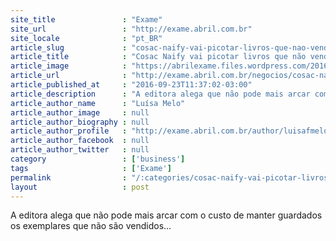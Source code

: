 ```yaml
---
site_title               : "Exame"
site_url                 : "http://exame.abril.com.br"
site_locale              : "pt_BR"
article_slug             : "cosac-naify-vai-picotar-livros-que-nao-vender-ate-dezembro"
article_title            : "Cosac Naify vai picotar livros que não vender até dezembro"
article_image            : "https://abrilexame.files.wordpress.com/2016/09/size_960_16_9_livros175.jpg?quality=70&strip=all&w=960"
article_url              : "http://exame.abril.com.br/negocios/cosac-naify-vai-picotar-livros-que-nao-vender-ate-dezembro/"
article_published_at     : "2016-09-23T11:37:02-03:00"
article_description      : "A editora alega que não pode mais arcar com o custo de manter guardados os exemplares que não são vendidos..."
article_author_name      : "Luísa Melo"
article_author_image     : null
article_author_biography : null
article_author_profile   : "http://exame.abril.com.br/author/luisafmelo/"
article_author_facebook  : null
article_author_twitter   : null
category                 : ['business']
tags                     : ['Exame']
permalink                : "/:categories/cosac-naify-vai-picotar-livros-que-nao-vender-ate-dezembro/"
layout                   : post
---
```


A editora alega que não pode mais arcar com o custo de manter guardados os exemplares que não são vendidos...
